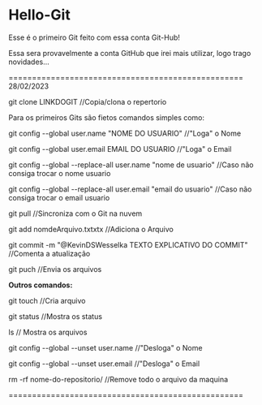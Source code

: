 # Hello-Git
Esse é o primeiro Git feito com essa conta Git-Hub!

Essa sera provavelmente a  conta GitHub que irei mais utilizar, logo trago novidades...

==================================================
28/02/2023

git clone LINKDOGIT //Copia/clona o repertorio

Para os primeiros Gits são fietos comandos simples como:

git config --global user.name "NOME DO USUARIO" //"Loga" o Nome

git config --global user.email EMAIL DO USUARIO //"Loga" o Email

git config --global --replace-all user.name "nome de usuario" //Caso não consiga trocar o nome usuario

git config --global --replace-all user.email "email do usuario" //Caso não consiga trocar o email usuario

git pull //Sincroniza com o Git na nuvem

git add nomdeArquivo.txtxtx //Adiciona o Arquivo

git commit -m "@KevinDSWesselka TEXTO EXPLICATIVO DO COMMIT" //Comenta a atualização

git puch //Envia os arquivos

**Outros comandos:**

git touch //Cria arquivo

git status //Mostra os status

ls // Mostra os arquivos

git config --global --unset user.name //"Desloga" o Nome

git config --global --unset user.email //"Desloga" o Email

rm -rf nome-do-repositorio/ //Remove todo o arquivo da maquina

==================================================
